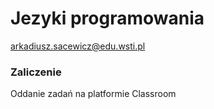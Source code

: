 # Jezyki programowania
 
[arkadiusz.sacewicz@edu.wsti.pl](mailto:arkadiusz.sacewicz@edu.wsti.pl)

### Zaliczenie

Oddanie zadań na platformie Classroom
